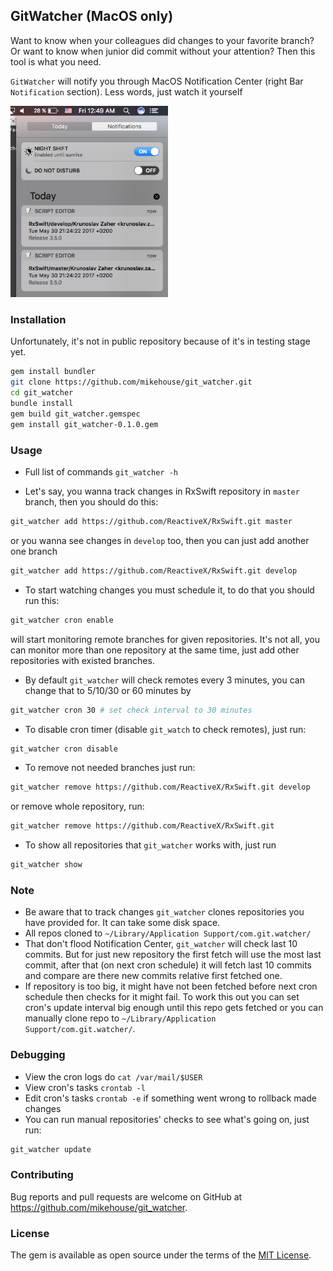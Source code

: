 ## GitWatcher (MacOS only)

Want to know when your colleagues did changes to your favorite branch? Or want to know when junior did commit without your attention? 
Then this tool is what you need.

`GitWatcher` will notify you through MacOS Notification Center (right Bar `Notification` section). Less words, just watch it yourself

<img src="preview.jpg" width="50%" height="50%">

### Installation

Unfortunately, it's not in public repository because of it's in testing stage yet. 

```bash
gem install bundler
git clone https://github.com/mikehouse/git_watcher.git
cd git_watcher
bundle install
gem build git_watcher.gemspec
gem install git_watcher-0.1.0.gem
```

### Usage

- Full list of commands `git_watcher -h`

- Let's say, you wanna track changes in RxSwift repository in `master` branch, then you should do this:
 
```bash
git_watcher add https://github.com/ReactiveX/RxSwift.git master
```

or you wanna see changes in `develop` too, then you can just add another one branch

```bash
git_watcher add https://github.com/ReactiveX/RxSwift.git develop
```

- To start watching changes you must schedule it, to do that you should run this:
 
```bash
git_watcher cron enable
```

will start monitoring remote branches for given repositories. It's not all, you can monitor more than one repository at the same time, just add other repositories with existed branches.

- By default `git_watcher` will check remotes every 3 minutes, you can change that to 5/10/30 or 60 minutes by

```bash
git_watcher cron 30 # set check interval to 30 minutes
```

- To disable cron timer (disable `git_watch` to check remotes), just run:

```bash
git_watcher cron disable
```

- To remove not needed branches just run:

```bash
git_watcher remove https://github.com/ReactiveX/RxSwift.git develop
```

or remove whole repository, run:

```bash
git_watcher remove https://github.com/ReactiveX/RxSwift.git
```

- To show all repositories that `git_watcher` works with, just run

```bash
git_watcher show
```

### Note

- Be aware that to track changes `git_watcher` clones repositories you have provided for. It can take some disk space.
- All repos cloned to `~/Library/Application Support/com.git.watcher/`
- That don't flood Notification Center, `git_watcher` will check last 10 commits. But for just new repository the first fetch will use the most last commit, after that (on next cron schedule) it will fetch last 10 commits and compare are there new commits relative first fetched one.
- If repository is too big, it might have not been fetched before next cron schedule then checks for it might fail. To work this out you can set cron's update interval big enough until this repo gets fetched or you can manually clone repo to `~/Library/Application Support/com.git.watcher/`.  

### Debugging

- View the cron logs do `cat /var/mail/$USER`
- View cron's tasks `crontab -l`
- Edit cron's tasks `crontab -e` if something went wrong to rollback made changes
- You can run manual repositories' checks to see what's going on, just run:

```bash
git_watcher update
```

### Contributing

Bug reports and pull requests are welcome on GitHub at https://github.com/mikehouse/git_watcher.

### License

The gem is available as open source under the terms of the [MIT License](http://opensource.org/licenses/MIT).

